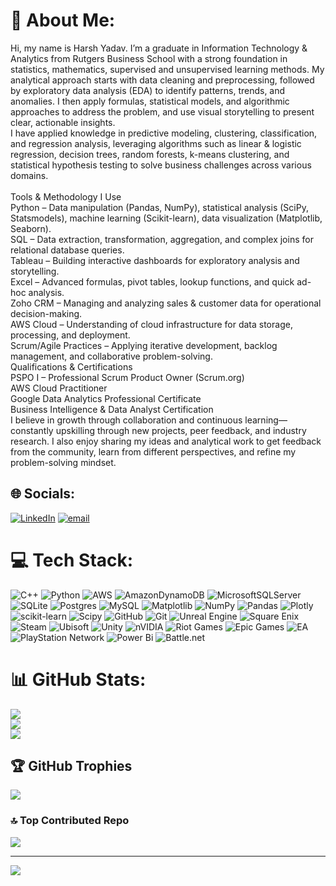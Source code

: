 # 💫 About Me:
Hi, my name is Harsh Yadav. I’m a graduate in Information Technology & Analytics from Rutgers Business School with a strong foundation in statistics, mathematics, supervised and unsupervised learning methods. My analytical approach starts with data cleaning and preprocessing, followed by exploratory data analysis (EDA) to identify patterns, trends, and anomalies. I then apply formulas, statistical models, and algorithmic approaches to address the problem, and use visual storytelling to present clear, actionable insights.<br>I have applied knowledge in predictive modeling, clustering, classification, and regression analysis, leveraging algorithms such as linear & logistic regression, decision trees, random forests, k-means clustering, and statistical hypothesis testing to solve business challenges across various domains.<br><br>Tools & Methodology I Use<br>Python – Data manipulation (Pandas, NumPy), statistical analysis (SciPy, Statsmodels), machine learning (Scikit-learn), data visualization (Matplotlib, Seaborn).<br>SQL – Data extraction, transformation, aggregation, and complex joins for relational database queries.<br>Tableau – Building interactive dashboards for exploratory analysis and storytelling.<br>Excel – Advanced formulas, pivot tables, lookup functions, and quick ad-hoc analysis.<br>Zoho CRM – Managing and analyzing sales & customer data for operational decision-making.<br>AWS Cloud – Understanding of cloud infrastructure for data storage, processing, and deployment.<br>Scrum/Agile Practices – Applying iterative development, backlog management, and collaborative problem-solving.<br>Qualifications & Certifications<br>PSPO I – Professional Scrum Product Owner (Scrum.org)<br>AWS Cloud Practitioner<br>Google Data Analytics Professional Certificate<br>Business Intelligence & Data Analyst Certification<br>I believe in growth through collaboration and continuous learning—constantly upskilling through new projects, peer feedback, and industry research. I also enjoy sharing my ideas and analytical work to get feedback from the community, learn from different perspectives, and refine my problem-solving mindset.


## 🌐 Socials:
[![LinkedIn](https://img.shields.io/badge/LinkedIn-%230077B5.svg?logo=linkedin&logoColor=white)](https://linkedin.com/in/http://www.linkedin.com/in/harsh-yadav-760b0929a) [![email](https://img.shields.io/badge/Email-D14836?logo=gmail&logoColor=white)](mailto:harshryadav24@gmail.com) 

# 💻 Tech Stack:
![C++](https://img.shields.io/badge/c++-%2300599C.svg?style=plastic&logo=c%2B%2B&logoColor=white) ![Python](https://img.shields.io/badge/python-3670A0?style=plastic&logo=python&logoColor=ffdd54) ![AWS](https://img.shields.io/badge/AWS-%23FF9900.svg?style=plastic&logo=amazon-aws&logoColor=white) ![AmazonDynamoDB](https://img.shields.io/badge/Amazon%20DynamoDB-4053D6?style=plastic&logo=Amazon%20DynamoDB&logoColor=white) ![MicrosoftSQLServer](https://img.shields.io/badge/Microsoft%20SQL%20Server-CC2927?style=plastic&logo=microsoft%20sql%20server&logoColor=white) ![SQLite](https://img.shields.io/badge/sqlite-%2307405e.svg?style=plastic&logo=sqlite&logoColor=white) ![Postgres](https://img.shields.io/badge/postgres-%23316192.svg?style=plastic&logo=postgresql&logoColor=white) ![MySQL](https://img.shields.io/badge/mysql-4479A1.svg?style=plastic&logo=mysql&logoColor=white) ![Matplotlib](https://img.shields.io/badge/Matplotlib-%23ffffff.svg?style=plastic&logo=Matplotlib&logoColor=black) ![NumPy](https://img.shields.io/badge/numpy-%23013243.svg?style=plastic&logo=numpy&logoColor=white) ![Pandas](https://img.shields.io/badge/pandas-%23150458.svg?style=plastic&logo=pandas&logoColor=white) ![Plotly](https://img.shields.io/badge/Plotly-%233F4F75.svg?style=plastic&logo=plotly&logoColor=white) ![scikit-learn](https://img.shields.io/badge/scikit--learn-%23F7931E.svg?style=plastic&logo=scikit-learn&logoColor=white) ![Scipy](https://img.shields.io/badge/SciPy-%230C55A5.svg?style=plastic&logo=scipy&logoColor=%white) ![GitHub](https://img.shields.io/badge/github-%23121011.svg?style=plastic&logo=github&logoColor=white) ![Git](https://img.shields.io/badge/git-%23F05033.svg?style=plastic&logo=git&logoColor=white) ![Unreal Engine](https://img.shields.io/badge/unrealengine-%23313131.svg?style=plastic&logo=unrealengine&logoColor=white) ![Square Enix](https://img.shields.io/badge/SquareEnix-%23ED1C24.svg?style=plastic&logo=SquareEnix&logoColor=white) ![Steam](https://img.shields.io/badge/steam-%23000000.svg?style=plastic&logo=steam&logoColor=white) ![Ubisoft](https://img.shields.io/badge/Ubisoft-%23F5F5F5.svg?style=plastic&logo=Ubisoft&logoColor=black) ![Unity](https://img.shields.io/badge/unity-%23000000.svg?style=plastic&logo=unity&logoColor=white) ![nVIDIA](https://img.shields.io/badge/nVIDIA-%2376B900.svg?style=plastic&logo=nVIDIA&logoColor=white) ![Riot Games](https://img.shields.io/badge/riotgames-D32936.svg?style=plastic&logo=riotgames&logoColor=white) ![Epic Games](https://img.shields.io/badge/epicgames-%23313131.svg?style=plastic&logo=epicgames&logoColor=white) ![EA](https://img.shields.io/badge/ea-%23000000.svg?style=plastic&logo=ea&logoColor=white) ![PlayStation Network](https://img.shields.io/badge/PSN-%230070D1.svg?style=plastic&logo=Playstation&logoColor=white) ![Power Bi](https://img.shields.io/badge/power_bi-F2C811?style=plastic&logo=powerbi&logoColor=black) ![Battle.net](https://img.shields.io/badge/battle.net-%2300AEFF.svg?style=plastic&logo=battle.net&logoColor=white)
# 📊 GitHub Stats:
![](https://github-readme-stats.vercel.app/api?username=harshyad24&theme=dark&hide_border=false&include_all_commits=true&count_private=false)<br/>
![](https://nirzak-streak-stats.vercel.app/?user=harshyad24&theme=dark&hide_border=false)<br/>
![](https://github-readme-stats.vercel.app/api/top-langs/?username=harshyad24&theme=dark&hide_border=false&include_all_commits=true&count_private=false&layout=compact)

## 🏆 GitHub Trophies
![](https://github-profile-trophy.vercel.app/?username=harshyad24&theme=radical&no-frame=false&no-bg=true&margin-w=4)

### 🔝 Top Contributed Repo
![](https://github-contributor-stats.vercel.app/api?username=harshyad24&limit=5&theme=dark&combine_all_yearly_contributions=true)

---
[![](https://visitcount.itsvg.in/api?id=harshyad24&icon=0&color=0)](https://visitcount.itsvg.in)

<!-- Proudly created with GPRM ( https://gprm.itsvg.in ) -->
